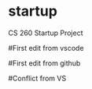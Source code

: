 # startup
CS 260 Startup Project


#First edit from vscode

#First edit from github

#Conflict from VS


